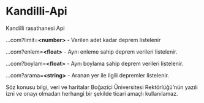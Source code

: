# Kandilli-Api
Kandilli rasathanesi Api

...com?limit=**\<number\>** - Verilen adet kadar deprem listelenir

...com?enlem=**\<float\>** - Aynı enleme sahip deprem verileri listelenir.

...com?boylam=**\<float\>** - Aynı boylama sahip deprem verileri listelenir.

...com?arama=**\<string\>** - Aranan yer ile ilgili depremler listelenir.

Söz konusu bilgi, veri ve haritalar Boğaziçi Üniversitesi Rektörlüğü’nün yazılı izni ve onayı olmadan herhangi bir şekilde ticari amaçlı kullanılamaz.
